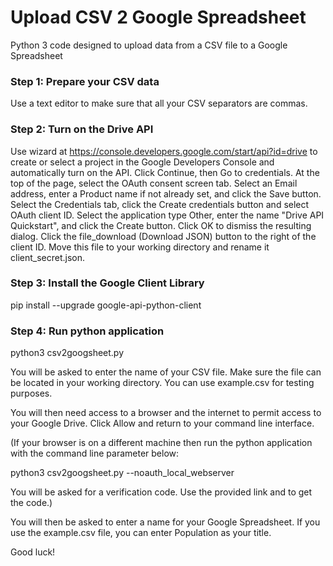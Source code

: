 <H1> Upload CSV 2 Google Spreadsheet </H1>
Python 3 code designed to upload data from a CSV file to a Google Spreadsheet

<H3> Step 1: Prepare your CSV data </H3>

Use a text editor to make sure that all your CSV separators are commas.

<H3> Step 2: Turn on the Drive API </H3>

Use wizard at https://console.developers.google.com/start/api?id=drive to create or select a project in the Google Developers Console and automatically turn on the API. Click Continue, then Go to credentials.
At the top of the page, select the OAuth consent screen tab. Select an Email address, enter a Product name if not already set, and click the Save button.
Select the Credentials tab, click the Create credentials button and select OAuth client ID.
Select the application type Other, enter the name "Drive API Quickstart", and click the Create button.
Click OK to dismiss the resulting dialog.
Click the file_download (Download JSON) button to the right of the client ID.
Move this file to your working directory and rename it client_secret.json.

<H3> Step 3: Install the Google Client Library </H3>

pip install --upgrade google-api-python-client

<H3> Step 4: Run python application </H3>

python3 csv2googsheet.py

You will be asked to enter the name of your CSV file. Make sure the file can be located in your working directory. You can use example.csv for testing purposes.

You will then need access to a browser and the internet to permit access to your Google Drive. Click Allow and return to your command line interface.

(If your browser is on a different machine then run the python application with the command line parameter below:

python3 csv2googsheet.py --noauth_local_webserver

You will be asked for a verification code. Use the provided link and to get the code.)

You will then be asked to enter a name for your Google Spreadsheet. If you use the example.csv file, you can enter Population as your title.

Good luck!

